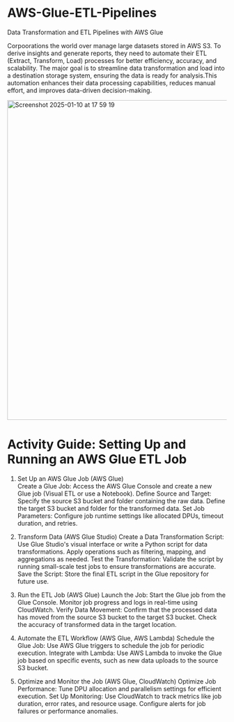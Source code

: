 # AWS-Glue-ETL-Pipelines

Data Transformation and ETL Pipelines with AWS Glue

Corpoorations the world over manage large datasets stored in AWS S3. To derive insights and generate reports, they need to automate their ETL (Extract, Transform, Load) processes for better efficiency, accuracy, and scalability. The major goal is to streamline data transformation and load into a destination storage system, ensuring the data is ready for analysis.This automation enhances their data processing capabilities, reduces manual effort, and improves data-driven decision-making.




<img width="732" alt="Screenshot 2025-01-10 at 17 59 19" src="https://github.com/user-attachments/assets/de63917c-e9a1-4028-ba00-37177345fd8a" />








# Activity Guide: Setting Up and Running an AWS Glue ETL Job

1. Set Up an AWS Glue Job (AWS Glue)  
Create a Glue Job:
Access the AWS Glue Console and create a new Glue job (Visual ETL or use a Notebook).
Define Source and Target:
Specify the source S3 bucket and folder containing the raw data.
Define the target S3 bucket and folder for the transformed data.
Set Job Parameters:
Configure job runtime settings like allocated DPUs, timeout duration, and retries.

2. Transform Data (AWS Glue Studio)
Create a Data Transformation Script:
Use Glue Studio's visual interface or write a Python script for data transformations.
Apply operations such as filtering, mapping, and aggregations as needed.
Test the Transformation:
Validate the script by running small-scale test jobs to ensure transformations are accurate.
Save the Script:
Store the final ETL script in the Glue repository for future use.

3. Run the ETL Job (AWS Glue)
Launch the Job:
Start the Glue job from the Glue Console.
Monitor job progress and logs in real-time using CloudWatch.
Verify Data Movement:
Confirm that the processed data has moved from the source S3 bucket to the target S3 bucket.
Check the accuracy of transformed data in the target location.

4. Automate the ETL Workflow (AWS Glue, AWS Lambda)
Schedule the Glue Job:
Use AWS Glue triggers to schedule the job for periodic execution.
Integrate with Lambda:
Use AWS Lambda to invoke the Glue job based on specific events, such as new data uploads to the source S3 bucket.

5. Optimize and Monitor the Job (AWS Glue, CloudWatch)
Optimize Job Performance:
Tune DPU allocation and parallelism settings for efficient execution.
Set Up Monitoring:
Use CloudWatch to track metrics like job duration, error rates, and resource usage.
Configure alerts for job failures or performance anomalies.

